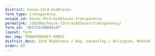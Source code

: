 ```yaml
---
district: house-23rd-middlesex
form_type: transparency
unique_id: house-23rd-middlesex-transparency
permalink: /2020bq/house-23rd-middlesex/transparency/
form_id: '201715240665147'
layout: form
doc_img: TRANSPARENCY-00052
district_desc: 23rd Middlesex / Rep. Garballey / Arlington, Medfod
order: 82
---
```

